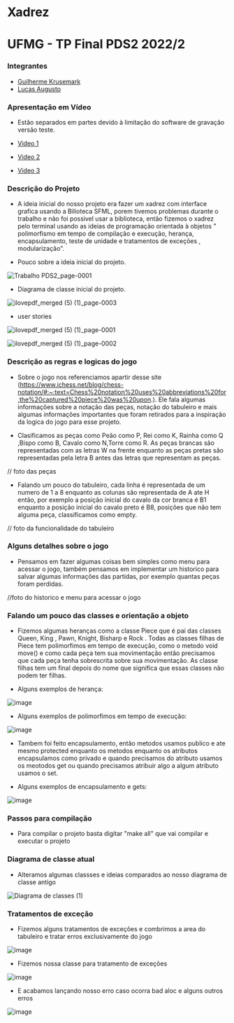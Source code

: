 # Xadrez

# UFMG - TP Final PDS2 2022/2

### Integrantes
- [Guilherme Krusemark](https://github.com/guikrusemark)
- [Lucas Augusto](https://github.com/minipatch)

### Apresentação em Vídeo

- Estão separados em partes devido à limitação do software de gravação versão teste.

- [Video 1](https://drive.google.com/file/d/15eOBOKdpnUr2ix6EkFNL6um7mHy5XAc1/view)
- [Video 2](https://drive.google.com/file/d/12TN1o-ztAIO6kG5C4yYBIgHbiV3ynXIT/view)
- [Video 3](https://drive.google.com/file/d/1ZFAvkP53TaLvfnXQJ2dD9DlwjC4d399S/view)

### Descrição do Projeto

- A ideia inicial do nosso projeto era fazer um xadrez com interface grafica 
usando a Bilioteca SFML, porem tivemos problemas durante o trabalho e não foi possivel 
usar a biblioteca, então fizemos o xadrez pelo terminal usando as ideias de 
programação orientada à objetos " polimorfismo em tempo de compilação e execução, herança, encapsulamento,
teste de unidade e tratamentos de exceções , modularização".  


- Pouco sobre a ideia inicial do projeto. 


![Trabalho PDS2_page-0001](https://user-images.githubusercontent.com/96149492/205762710-3a58623b-ae54-4525-9fdd-a4e80d65df0e.jpg)



- Diagrama de classe inicial do projeto.








![ilovepdf_merged (5) (1)_page-0003](https://user-images.githubusercontent.com/96149492/205762504-6c3211ec-671c-4844-897b-2535f798ea77.jpg)

















- user stories










![ilovepdf_merged (5) (1)_page-0001](https://user-images.githubusercontent.com/96149492/205762005-0ad28f31-c9d7-437b-be71-0d58476a0f1c.jpg)





























![ilovepdf_merged (5) (1)_page-0002](https://user-images.githubusercontent.com/96149492/205762442-13877191-e4d3-413a-bd20-9e07d356af98.jpg)





### Descrição as regras e logicas do jogo

- Sobre o jogo nos referenciamos apartir desse site (https://www.ichess.net/blog/chess-notation/#:~:text=Chess%20notation%20uses%20abbreviations%20for,the%20captured%20piece%20was%20upon.). Ele fala 
algumas informações sobre a notação das peças, notação do tabuleiro e mais algumas informações importantes que foram retirados para a
inspiração da logica do jogo para esse projeto.


- Clasificamos as peças como Peão como P, Rei como K, Rainha como Q ,Bispo como B, Cavalo como N,Torre como R. As peças brancas
são representadas com as letras W na frente enquanto as peças pretas são representadas
pela letra B antes das letras que representam as peças.


// foto das peças 



- Falando um pouco do tabuleiro, cada linha é representada de um numero de 1 a 8 enquanto as colunas são representada de A ate H  então,
por exemplo a posição inicial do cavalo da cor branca é B1 enquanto a posição inicial do cavalo preto é B8, posições que não tem alguma peça, 
classificamos como empty.

// foto da funcionalidade do tabuleiro


### Alguns detalhes sobre o jogo

- Pensamos em fazer algumas coisas bem simples como menu para acessar o jogo, também pensamos em implementar um historico para salvar algumas informações 
das partidas, por exemplo quantas peças foram perdidas.


//foto do historico e menu para acessar o jogo


### Falando um pouco das classes e orientação a objeto

- Fizemos algumas heranças como a classe Piece que é pai das classes Queen, King , Pawn, Knight, Bisharp e Rock . Todas as classes filhas de Piece tem polimorfimos 
em tempo de execução, como o metodo void move() e como cada peça tem sua movimentação então precisamos que cada peça tenha sobrescrita sobre sua movimentação. As classe filhas tem um final depois do nome que significa que essas classes não podem ter filhas.



- Alguns exemplos de herança:

![image](https://user-images.githubusercontent.com/96149492/205912962-a599a381-ff80-4295-8488-887efdcde3c5.png)



- Alguns exemplos de polimorfimos em tempo de execução:

![image](https://user-images.githubusercontent.com/96149492/205913873-163f9a96-20c9-4d0d-a804-0addef5f2380.png)


- Tambem foi feito encapsulamento, então metodos usamos publico e ate mesmo protected enquanto os metodos enquanto os atributos encapsulamos como privado 
e quando precisamos do atributo usamos os meotodos get ou quando precisamos atribuir algo a algum atributo usamos o set.



- Alguns exemplos de encapsulamento e gets:

![image](https://user-images.githubusercontent.com/96149492/205913623-e0b30394-0a29-4746-b5ea-d9837bb951e6.png)




### Passos para compilação

- Para compilar o projeto basta digitar "make all" que vai compilar  e executar o projeto




### Diagrama de classe atual

- Alteramos algumas classses e ideias comparados ao nosso diagrama de classe antigo 

![Diagrama de classes (1)](https://user-images.githubusercontent.com/96149492/206064281-b48d3c18-196a-4e16-a830-4e3d425163d9.png)




### Tratamentos de exceção 

- Fizemos alguns tratamentos de exceções e combrimos a area do tabuleiro e tratar erros exclusivamente  do jogo 

![image](https://user-images.githubusercontent.com/96149492/206316785-0a1f3eb8-43e2-4c5a-8b97-6f2a80487298.png)

- Fizemos nossa classe para tratamento de exceções


![image](https://user-images.githubusercontent.com/96149492/206317175-66ab5ab6-553f-4f8f-97a5-3da04d24a2b4.png)

- E acabamos lançando nosso erro caso ocorra bad aloc e alguns outros erros

![image](https://user-images.githubusercontent.com/96149492/206317592-e95d2731-cc7b-4c04-89e1-b37a96c2b5ae.png)

